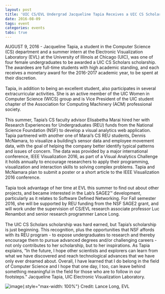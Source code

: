 ```yaml
---
layout: post
title: 'UIC CS/EVL Undergrad Jacqueline Tapia Receives a UIC CS Scholars Scholarship'
date: 2016-08-09
tags: event
categories: events
tabs: true
---
```


AUGUST 9, 2016 - Jacqueline Tapia, a student in the Computer Science (CS) department and a summer intern at the Electronic Visualization Laboratory (EVL) at the University of Illinois at Chicago (UIC), was one of four female undergraduates to be awarded a UIC CS Scholars scholarship. The awardees are full-time students with high academic standing, and each receives a monetary award for the 2016-2017 academic year, to be spent at their discretion.<br><br>
Tapia, in addition to being an excellent student, also participates in several extracurricular activities. She is an active member of the UIC Women in Computer Science (WICS) group and is Vice President of the UIC student chapter of the Association for Computing Machinery (ACM) professional society.<br><br>
This summer, Tapia&rsquo;s CS faculty advisor Elisabetha Marai hired her with Research Experiences for Undergraduates (REU) funds from the National Science Foundation (NSF) to develop a visual analytics web application. Tapia partnered with another one of Marai&rsquo;s CS REU students, Dennis McNamara, to visualize a building&rsquo;s sensor data and employee movement data, with the goal of helping the company better identify typical patterns and issues of concern. The data was provided by a major international conference, IEEE Visualization 2016, as part of a Visual Analytics Challenge it holds annually to encourage researchers to apply their programming, visualization and interaction skills to solving complex problems. Tapia and McNamara plan to submit a poster or a short article to the IEEE Visualization 2016 conference.<br><br>
Tapia took advantage of her time at EVL this summer to find out about other projects, and became interested in the Lab&rsquo;s SAGE2&trade; development, particularly as it relates to Software Defined Networking. For Fall semester 2016, she will be supported by REU funding from the NSF SAGE2 grant, and will work under the supervision of CS/EVL research associate professor Luc Renambot and senior research programmer Lance Long.<br><br>
The UIC CS Scholars scholarship was hard earned, but Tapia&rsquo;s scholarship is just beginning. This recognition, plus the opportunities that NSF affords with its REU program - to expose undergraduates to research and thereby encourage them to pursue advanced degrees and/or challenging careers - not only contributes to her scholarship, but to her inspirations. As Tapia explains, &ldquo;In the future, I hope other scientists and explorers can learn from what we have discovered and reach technological advances that we have only ever dreamed about. Overall, I have learned that I do belong in the field of Computer Science and I hope that one day, I too, can leave behind something meaningful in the field for those who are to follow in our footsteps.&rdquo;
Jacqueline Tapia, UIC Electronic Visualization Laboratory.

![image](https://www.evl.uic.edu/output/originals/jacqueline_tapia_ljl3123_2_small.png-srcw.jpg){:style="max-width: 100%"}
Credit: Lance Long, EVL

